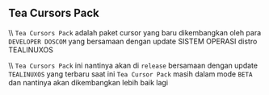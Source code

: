 ## Tea Cursors Pack
  \\\ ```Tea Cursors Pack``` adalah paket cursor yang baru dikembangkan oleh para ```DEVELOPER DOSCOM``` yang bersamaan dengan update SISTEM OPERASI distro TEALINUXOS
  
  \\\ ```Tea Cursors Pack``` ini nantinya akan di ```release``` bersamaan dengan update ```TEALINUXOS``` yang terbaru saat ini ```Tea Cursor Pack``` masih dalam mode ```BETA``` dan nantinya akan dikembangkan lebih baik lagi